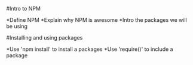 #Intro to NPM

*Define NPM
*Explain why NPM is awesome
*Intro the packages we will be using

#Installing and using packages

*Use 'npm install' to install a packages
*Use 'require()' to include a package